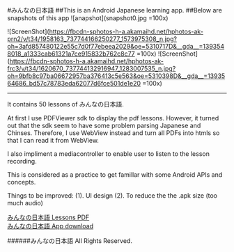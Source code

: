 #みんなの日本語
##This is an Android Japanese learning app. 
##Below are snapshots of this app
![anapshot](snapshot0.jpg =100x)

![ScreenShot](https://fbcdn-sphotos-h-a.akamaihd.net/hphotos-ak-prn2/v/t34/1958163_737744166250277_1573975308_n.jpg?oh=3afd857480122e55c7d0f77ebeea2029&oe=5310717D&__gda__=1393548018_a1333cab61321a7ce915832b762c8c77 =100x)
![ScreenShot](https://fbcdn-sphotos-h-a.akamaihd.net/hphotos-ak-frc3/v/t34/1620670_737744132916947_1283007535_n.jpg?oh=9bfb8c97ba06672957ba376413c5e563&oe=5310398D&__gda__=1393564686_bd57c78783eda62077d6fce501de1e20 =100x)

---
It contains 50 lessons of みんなの日本語.

At first I use PDFViewer sdk to display the pdf lessons. However, it turned out that the sdk seem to have some problem parsing Japanese and Chinses.
Therefore, I use WebView instead and turn all PDFs into htmls so that I can read it from WebView.

I also impliment a mediacontroller to enable user to listen to the lesson recording.

This is considered as a practice to get famillar with some Android APIs and concepts.

Things to be improved:
(1). UI design
(2). To reduce the the .apk size (too much audio)

[みんなの日本語 Lessons PDF]( https://www.dropbox.com/sh/f3unjvmh6dmwnct/CO9TU6m31G)
<br>
[みんなの日本語 App download](https://dl.dropboxusercontent.com/u/113630504/Minna_No_Nihongo.apk)


######みんなの日本語  All Rights Reserved.
